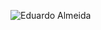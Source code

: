  ![Eduardo Almeida](https://github-readme-stats.vercel.app/api?username=DuAlmeida995&theme=nightowl&show_icons=false)
